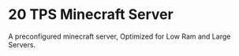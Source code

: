 # 20 TPS Minecraft Server
 A preconfigured minecraft server, Optimized for Low Ram and Large Servers.

